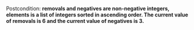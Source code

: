 Postcondition: **removals and negatives are non-negative integers, elements is a list of integers sorted in ascending order. The current value of removals is 6 and the current value of negatives is 3.**